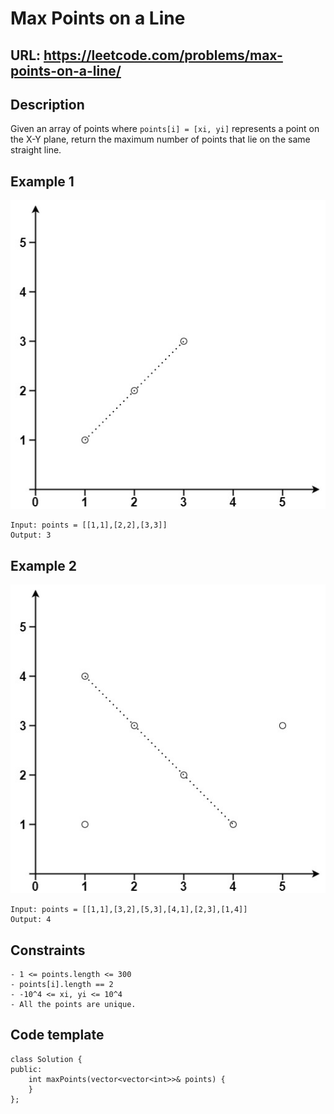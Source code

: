 # Max Points on a Line

## URL: https://leetcode.com/problems/max-points-on-a-line/

## Description
Given an array of points where `points[i] = [xi, yi]` represents a point on the X-Y plane, return the maximum number of points that lie on the same straight line.


## Example 1
![Example 1](plane1.jpeg)
```
Input: points = [[1,1],[2,2],[3,3]]
Output: 3
```

## Example 2
![Example 2](plane2.jpeg)
```
Input: points = [[1,1],[3,2],[5,3],[4,1],[2,3],[1,4]]
Output: 4
```

## Constraints
```
- 1 <= points.length <= 300
- points[i].length == 2
- -10^4 <= xi, yi <= 10^4
- All the points are unique.
```

## Code template
```
class Solution {
public:
    int maxPoints(vector<vector<int>>& points) {
    }
};
```
